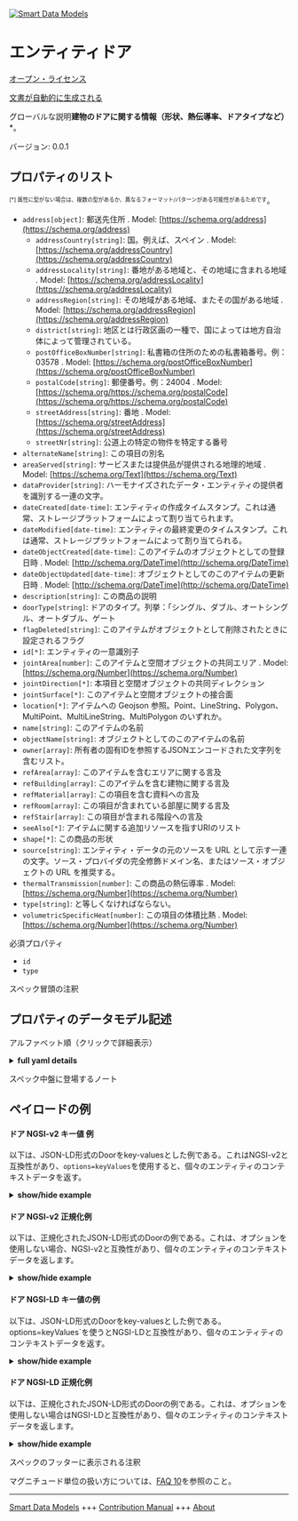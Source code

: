 <!-- 10-Header -->  
[![Smart Data Models](https://smartdatamodels.org/wp-content/uploads/2022/01/SmartDataModels_logo.png "Logo")](https://smartdatamodels.org)  
エンティティドア  
========<!-- /10-Header -->  
<!-- 15-License -->  
[オープン・ライセンス](https://github.com/smart-data-models//dataModel.ZEB/blob/master/Door/LICENSE.md)  
[文書が自動的に生成される](https://docs.google.com/presentation/d/e/2PACX-1vTs-Ng5dIAwkg91oTTUdt8ua7woBXhPnwavZ0FxgR8BsAI_Ek3C5q97Nd94HS8KhP-r_quD4H0fgyt3/pub?start=false&loop=false&delayms=3000#slide=id.gb715ace035_0_60)  
<!-- /15-License -->  
<!-- 20-Description -->  
グローバルな説明**建物のドアに関する情報（形状、熱伝導率、ドアタイプなど）***。  
バージョン: 0.0.1  
<!-- /20-Description -->  
<!-- 30-PropertiesList -->  

## プロパティのリスト  

<sup><sub>[*] 属性に型がない場合は、複数の型があるか、異なるフォーマット/パターンがある可能性があるためです</sub></sup>。  
- `address[object]`: 郵送先住所  . Model: [https://schema.org/address](https://schema.org/address)	- `addressCountry[string]`: 国。例えば、スペイン  . Model: [https://schema.org/addressCountry](https://schema.org/addressCountry)  
	- `addressLocality[string]`: 番地がある地域と、その地域に含まれる地域  . Model: [https://schema.org/addressLocality](https://schema.org/addressLocality)  
	- `addressRegion[string]`: その地域がある地域、またその国がある地域  . Model: [https://schema.org/addressRegion](https://schema.org/addressRegion)  
	- `district[string]`: 地区とは行政区画の一種で、国によっては地方自治体によって管理されている。    
	- `postOfficeBoxNumber[string]`: 私書箱の住所のための私書箱番号。例：03578  . Model: [https://schema.org/postOfficeBoxNumber](https://schema.org/postOfficeBoxNumber)  
	- `postalCode[string]`: 郵便番号。例：24004  . Model: [https://schema.org/https://schema.org/postalCode](https://schema.org/https://schema.org/postalCode)  
	- `streetAddress[string]`: 番地  . Model: [https://schema.org/streetAddress](https://schema.org/streetAddress)  
	- `streetNr[string]`: 公道上の特定の物件を特定する番号    
- `alternateName[string]`: この項目の別名  - `areaServed[string]`: サービスまたは提供品が提供される地理的地域  . Model: [https://schema.org/Text](https://schema.org/Text)- `dataProvider[string]`: ハーモナイズされたデータ・エンティティの提供者を識別する一連の文字。  - `dateCreated[date-time]`: エンティティの作成タイムスタンプ。これは通常、ストレージプラットフォームによって割り当てられます。  - `dateModified[date-time]`: エンティティの最終変更のタイムスタンプ。これは通常、ストレージプラットフォームによって割り当てられる。  - `dateObjectCreated[date-time]`: このアイテムのオブジェクトとしての登録日時  . Model: [http://schema.org/DateTime](http://schema.org/DateTime)- `dateObjectUpdated[date-time]`: オブジェクトとしてのこのアイテムの更新日時  . Model: [http://schema.org/DateTime](http://schema.org/DateTime)- `description[string]`: この商品の説明  - `doorType[string]`: ドアのタイプ。列挙：「シングル、ダブル、オートシングル、オートダブル、ゲート  - `flagDeleted[string]`: このアイテムがオブジェクトとして削除されたときに設定されるフラグ  - `id[*]`: エンティティの一意識別子  - `jointArea[number]`: このアイテムと空間オブジェクトの共同エリア  . Model: [https://schema.org/Number](https://schema.org/Number)- `jointDirection[*]`: 本項目と空間オブジェクトの共同ディレクション  - `jointSurface[*]`: このアイテムと空間オブジェクトの接合面  - `location[*]`: アイテムへの Geojson 参照。Point、LineString、Polygon、MultiPoint、MultiLineString、MultiPolygon のいずれか。  - `name[string]`: このアイテムの名前  - `objectName[string]`: オブジェクトとしてのこのアイテムの名前  - `owner[array]`: 所有者の固有IDを参照するJSONエンコードされた文字列を含むリスト。  - `refArea[array]`: このアイテムを含むエリアに関する言及  - `refBuilding[array]`: このアイテムを含む建物に関する言及  - `refMaterial[array]`: この項目を含む資料への言及  - `refRoom[array]`: この項目が含まれている部屋に関する言及  - `refStair[array]`: この項目が含まれる階段への言及  - `seeAlso[*]`: アイテムに関する追加リソースを指すURIのリスト  - `shape[*]`: この商品の形状  - `source[string]`: エンティティ・データの元のソースを URL として示す一連の文字。ソース・プロバイダの完全修飾ドメイン名、またはソース・オブジェクトの URL を推奨する。  - `thermalTransmission[number]`: この商品の熱伝導率  . Model: [https://schema.org/Number](https://schema.org/Number)- `type[string]`: と等しくなければならない。  - `volumetricSpecificHeat[number]`: この項目の体積比熱  . Model: [https://schema.org/Number](https://schema.org/Number)<!-- /30-PropertiesList -->  
<!-- 35-RequiredProperties -->  
必須プロパティ  
- `id`  - `type`  <!-- /35-RequiredProperties -->  
<!-- 40-NotesYaml -->  
スペック冒頭の注釈  
<!-- /40-NotesYaml -->  
<!-- 50-DataModelHeader -->  
## プロパティのデータモデル記述  
アルファベット順（クリックで詳細表示）  
<!-- /50-DataModelHeader -->  
<!-- 60-ModelYaml -->  
<details><summary><strong>full yaml details</strong></summary>    
```yaml  
Door:    
  description: 'Information on a given Door of Building (Shape, thermal transmission, door type, etc.)'    
  properties:    
    address:    
      description: The mailing address    
      properties:    
        addressCountry:    
          description: 'The country. For example, Spain'    
          type: string    
          x-ngsi:    
            model: https://schema.org/addressCountry    
            type: Property    
        addressLocality:    
          description: 'The locality in which the street address is, and which is in the region'    
          type: string    
          x-ngsi:    
            model: https://schema.org/addressLocality    
            type: Property    
        addressRegion:    
          description: 'The region in which the locality is, and which is in the country'    
          type: string    
          x-ngsi:    
            model: https://schema.org/addressRegion    
            type: Property    
        district:    
          description: 'A district is a type of administrative division that, in some countries, is managed by the local government'    
          type: string    
          x-ngsi:    
            type: Property    
        postOfficeBoxNumber:    
          description: 'The post office box number for PO box addresses. For example, 03578'    
          type: string    
          x-ngsi:    
            model: https://schema.org/postOfficeBoxNumber    
            type: Property    
        postalCode:    
          description: 'The postal code. For example, 24004'    
          type: string    
          x-ngsi:    
            model: https://schema.org/https://schema.org/postalCode    
            type: Property    
        streetAddress:    
          description: The street address    
          type: string    
          x-ngsi:    
            model: https://schema.org/streetAddress    
            type: Property    
        streetNr:    
          description: Number identifying a specific property on a public street    
          type: string    
          x-ngsi:    
            type: Property    
      type: object    
      x-ngsi:    
        model: https://schema.org/address    
        type: Property    
    alternateName:    
      description: An alternative name for this item    
      type: string    
      x-ngsi:    
        type: Property    
    areaServed:    
      description: The geographic area where a service or offered item is provided    
      type: string    
      x-ngsi:    
        model: https://schema.org/Text    
        type: Property    
    dataProvider:    
      description: A sequence of characters identifying the provider of the harmonised data entity    
      type: string    
      x-ngsi:    
        type: Property    
    dateCreated:    
      description: Entity creation timestamp. This will usually be allocated by the storage platform    
      format: date-time    
      type: string    
      x-ngsi:    
        type: Property    
    dateModified:    
      description: Timestamp of the last modification of the entity. This will usually be allocated by the storage platform    
      format: date-time    
      type: string    
      x-ngsi:    
        type: Property    
    dateObjectCreated:    
      description: The registration date and time of this item as an object    
      format: date-time    
      type: string    
      x-ngsi:    
        model: http://schema.org/DateTime    
        type: Property    
    dateObjectUpdated:    
      description: The update date and time of this item as an object    
      format: date-time    
      type: string    
      x-ngsi:    
        model: http://schema.org/DateTime    
        type: Property    
    description:    
      description: A description of this item    
      type: string    
      x-ngsi:    
        type: Property    
    doorType:    
      description: 'Door type. Enum:''single, double, auto_single, auto_double, gate'''    
      enum:    
        - single    
        - double    
        - auto_single    
        - auto_double    
        - gate    
      type: string    
      x-ngsi:    
        type: Property    
    flagDeleted:    
      description: Flag set when this item is deleted as an object    
      type: string    
      x-ngsi:    
        type: Property    
    id:    
      anyOf:    
        - description: Identifier format of any NGSI entity    
          maxLength: 256    
          minLength: 1    
          pattern: ^[\w\-\.\{\}\$\+\*\[\]`|~^@!,:\\]+$    
          type: string    
          x-ngsi:    
            type: Property    
        - description: Identifier format of any NGSI entity    
          format: uri    
          type: string    
          x-ngsi:    
            type: Property    
      description: Unique identifier of the entity    
      x-ngsi:    
        type: Relationship    
    jointArea:    
      description: Joint Area of this item and Spatial Objects    
      minimum: 0    
      type: number    
      x-ngsi:    
        model: https://schema.org/Number    
        type: Property    
    jointDirection:    
      description: Joint Direction of this item and Spatial Objects    
      oneOf:    
        - description: Geojson reference to the item. Point    
          properties:    
            bbox:    
              description: BBox of the  Point    
              items:    
                type: number    
              minItems: 4    
              type: array    
              x-ngsi:    
                type: Property    
            coordinates:    
              description: Coordinates of the Point    
              items:    
                type: number    
              minItems: 2    
              type: array    
              x-ngsi:    
                type: Property    
            type:    
              enum:    
                - Point    
              type: string    
          required:    
            - type    
            - coordinates    
          title: GeoJSON Point    
          type: object    
          x-ngsi:    
            type: GeoProperty    
        - description: Geojson reference to the item. LineString    
          properties:    
            bbox:    
              description: BBox coordinates of the LineString    
              items:    
                type: number    
              minItems: 4    
              type: array    
              x-ngsi:    
                type: Property    
            coordinates:    
              description: Coordinates of the LineString    
              items:    
                items:    
                  type: number    
                minItems: 2    
                type: array    
              minItems: 2    
              type: array    
              x-ngsi:    
                type: Property    
            type:    
              enum:    
                - LineString    
              type: string    
          required:    
            - type    
            - coordinates    
          title: GeoJSON LineString    
          type: object    
          x-ngsi:    
            type: GeoProperty    
        - description: Geojson reference to the item. Polygon    
          properties:    
            bbox:    
              description: BBox coordinates of the Polygon    
              items:    
                type: number    
              minItems: 4    
              type: array    
              x-ngsi:    
                type: Property    
            coordinates:    
              description: Coordinates of the Polygon    
              items:    
                items:    
                  items:    
                    type: number    
                  minItems: 2    
                  type: array    
                minItems: 4    
                type: array    
              type: array    
              x-ngsi:    
                type: Property    
            type:    
              enum:    
                - Polygon    
              type: string    
          required:    
            - type    
            - coordinates    
          title: GeoJSON Polygon    
          type: object    
          x-ngsi:    
            type: GeoProperty    
        - description: Geojson reference to the item. MultiPoint    
          properties:    
            bbox:    
              description: BBox coordinates of the LineString    
              items:    
                type: number    
              minItems: 4    
              type: array    
              x-ngsi:    
                type: Property    
            coordinates:    
              description: Coordinates of the MulitPoint    
              items:    
                items:    
                  type: number    
                minItems: 2    
                type: array    
              type: array    
              x-ngsi:    
                type: Property    
            type:    
              enum:    
                - MultiPoint    
              type: string    
          required:    
            - type    
            - coordinates    
          title: GeoJSON MultiPoint    
          type: object    
          x-ngsi:    
            type: GeoProperty    
        - description: Geojson reference to the item. MultiLineString    
          properties:    
            bbox:    
              description: BBox coordinates of the LineString    
              items:    
                type: number    
              minItems: 4    
              type: array    
              x-ngsi:    
                type: Property    
            coordinates:    
              description: Coordinates of the MultiLineString    
              items:    
                items:    
                  items:    
                    type: number    
                  minItems: 2    
                  type: array    
                minItems: 2    
                type: array    
              type: array    
              x-ngsi:    
                type: Property    
            type:    
              enum:    
                - MultiLineString    
              type: string    
          required:    
            - type    
            - coordinates    
          title: GeoJSON MultiLineString    
          type: object    
          x-ngsi:    
            type: GeoProperty    
        - description: Geojson reference to the item. MultiLineString    
          properties:    
            bbox:    
              items:    
                type: number    
              minItems: 4    
              type: array    
            coordinates:    
              description: Coordinates of the MultiPolygon    
              items:    
                items:    
                  items:    
                    items:    
                      type: number    
                    minItems: 2    
                    type: array    
                  minItems: 4    
                  type: array    
                type: array    
              type: array    
              x-ngsi:    
                type: Property    
            type:    
              enum:    
                - MultiPolygon    
              type: string    
          required:    
            - type    
            - coordinates    
          title: GeoJSON MultiPolygon    
          type: object    
          x-ngsi:    
            type: GeoProperty    
      x-ngsi:    
        type: GeoProperty    
    jointSurface:    
      description: Joint Surface of this item and Spatial Objects    
      oneOf:    
        - description: Geojson reference to the item. Point    
          properties:    
            bbox:    
              description: BBox of the  Point    
              items:    
                type: number    
              minItems: 4    
              type: array    
              x-ngsi:    
                type: Property    
            coordinates:    
              description: Coordinates of the Point    
              items:    
                type: number    
              minItems: 2    
              type: array    
              x-ngsi:    
                type: Property    
            type:    
              enum:    
                - Point    
              type: string    
          required:    
            - type    
            - coordinates    
          title: GeoJSON Point    
          type: object    
          x-ngsi:    
            type: GeoProperty    
        - description: Geojson reference to the item. LineString    
          properties:    
            bbox:    
              description: BBox coordinates of the LineString    
              items:    
                type: number    
              minItems: 4    
              type: array    
              x-ngsi:    
                type: Property    
            coordinates:    
              description: Coordinates of the LineString    
              items:    
                items:    
                  type: number    
                minItems: 2    
                type: array    
              minItems: 2    
              type: array    
              x-ngsi:    
                type: Property    
            type:    
              enum:    
                - LineString    
              type: string    
          required:    
            - type    
            - coordinates    
          title: GeoJSON LineString    
          type: object    
          x-ngsi:    
            type: GeoProperty    
        - description: Geojson reference to the item. Polygon    
          properties:    
            bbox:    
              description: BBox coordinates of the Polygon    
              items:    
                type: number    
              minItems: 4    
              type: array    
              x-ngsi:    
                type: Property    
            coordinates:    
              description: Coordinates of the Polygon    
              items:    
                items:    
                  items:    
                    type: number    
                  minItems: 2    
                  type: array    
                minItems: 4    
                type: array    
              type: array    
              x-ngsi:    
                type: Property    
            type:    
              enum:    
                - Polygon    
              type: string    
          required:    
            - type    
            - coordinates    
          title: GeoJSON Polygon    
          type: object    
          x-ngsi:    
            type: GeoProperty    
        - description: Geojson reference to the item. MultiPoint    
          properties:    
            bbox:    
              description: BBox coordinates of the LineString    
              items:    
                type: number    
              minItems: 4    
              type: array    
              x-ngsi:    
                type: Property    
            coordinates:    
              description: Coordinates of the MulitPoint    
              items:    
                items:    
                  type: number    
                minItems: 2    
                type: array    
              type: array    
              x-ngsi:    
                type: Property    
            type:    
              enum:    
                - MultiPoint    
              type: string    
          required:    
            - type    
            - coordinates    
          title: GeoJSON MultiPoint    
          type: object    
          x-ngsi:    
            type: GeoProperty    
        - description: Geojson reference to the item. MultiLineString    
          properties:    
            bbox:    
              description: BBox coordinates of the LineString    
              items:    
                type: number    
              minItems: 4    
              type: array    
              x-ngsi:    
                type: Property    
            coordinates:    
              description: Coordinates of the MultiLineString    
              items:    
                items:    
                  items:    
                    type: number    
                  minItems: 2    
                  type: array    
                minItems: 2    
                type: array    
              type: array    
              x-ngsi:    
                type: Property    
            type:    
              enum:    
                - MultiLineString    
              type: string    
          required:    
            - type    
            - coordinates    
          title: GeoJSON MultiLineString    
          type: object    
          x-ngsi:    
            type: GeoProperty    
        - description: Geojson reference to the item. MultiLineString    
          properties:    
            bbox:    
              items:    
                type: number    
              minItems: 4    
              type: array    
            coordinates:    
              description: Coordinates of the MultiPolygon    
              items:    
                items:    
                  items:    
                    items:    
                      type: number    
                    minItems: 2    
                    type: array    
                  minItems: 4    
                  type: array    
                type: array    
              type: array    
              x-ngsi:    
                type: Property    
            type:    
              enum:    
                - MultiPolygon    
              type: string    
          required:    
            - type    
            - coordinates    
          title: GeoJSON MultiPolygon    
          type: object    
          x-ngsi:    
            type: GeoProperty    
      x-ngsi:    
        type: GeoProperty    
    location:    
      description: 'Geojson reference to the item. It can be Point, LineString, Polygon, MultiPoint, MultiLineString or MultiPolygon'    
      oneOf:    
        - description: Geojson reference to the item. Point    
          properties:    
            bbox:    
              description: BBox of the  Point    
              items:    
                type: number    
              minItems: 4    
              type: array    
              x-ngsi:    
                type: Property    
            coordinates:    
              description: Coordinates of the Point    
              items:    
                type: number    
              minItems: 2    
              type: array    
              x-ngsi:    
                type: Property    
            type:    
              enum:    
                - Point    
              type: string    
          required:    
            - type    
            - coordinates    
          title: GeoJSON Point    
          type: object    
          x-ngsi:    
            type: GeoProperty    
        - description: Geojson reference to the item. LineString    
          properties:    
            bbox:    
              description: BBox coordinates of the LineString    
              items:    
                type: number    
              minItems: 4    
              type: array    
              x-ngsi:    
                type: Property    
            coordinates:    
              description: Coordinates of the LineString    
              items:    
                items:    
                  type: number    
                minItems: 2    
                type: array    
              minItems: 2    
              type: array    
              x-ngsi:    
                type: Property    
            type:    
              enum:    
                - LineString    
              type: string    
          required:    
            - type    
            - coordinates    
          title: GeoJSON LineString    
          type: object    
          x-ngsi:    
            type: GeoProperty    
        - description: Geojson reference to the item. Polygon    
          properties:    
            bbox:    
              description: BBox coordinates of the Polygon    
              items:    
                type: number    
              minItems: 4    
              type: array    
              x-ngsi:    
                type: Property    
            coordinates:    
              description: Coordinates of the Polygon    
              items:    
                items:    
                  items:    
                    type: number    
                  minItems: 2    
                  type: array    
                minItems: 4    
                type: array    
              type: array    
              x-ngsi:    
                type: Property    
            type:    
              enum:    
                - Polygon    
              type: string    
          required:    
            - type    
            - coordinates    
          title: GeoJSON Polygon    
          type: object    
          x-ngsi:    
            type: GeoProperty    
        - description: Geojson reference to the item. MultiPoint    
          properties:    
            bbox:    
              description: BBox coordinates of the LineString    
              items:    
                type: number    
              minItems: 4    
              type: array    
              x-ngsi:    
                type: Property    
            coordinates:    
              description: Coordinates of the MulitPoint    
              items:    
                items:    
                  type: number    
                minItems: 2    
                type: array    
              type: array    
              x-ngsi:    
                type: Property    
            type:    
              enum:    
                - MultiPoint    
              type: string    
          required:    
            - type    
            - coordinates    
          title: GeoJSON MultiPoint    
          type: object    
          x-ngsi:    
            type: GeoProperty    
        - description: Geojson reference to the item. MultiLineString    
          properties:    
            bbox:    
              description: BBox coordinates of the LineString    
              items:    
                type: number    
              minItems: 4    
              type: array    
              x-ngsi:    
                type: Property    
            coordinates:    
              description: Coordinates of the MultiLineString    
              items:    
                items:    
                  items:    
                    type: number    
                  minItems: 2    
                  type: array    
                minItems: 2    
                type: array    
              type: array    
              x-ngsi:    
                type: Property    
            type:    
              enum:    
                - MultiLineString    
              type: string    
          required:    
            - type    
            - coordinates    
          title: GeoJSON MultiLineString    
          type: object    
          x-ngsi:    
            type: GeoProperty    
        - description: Geojson reference to the item. MultiLineString    
          properties:    
            bbox:    
              items:    
                type: number    
              minItems: 4    
              type: array    
            coordinates:    
              description: Coordinates of the MultiPolygon    
              items:    
                items:    
                  items:    
                    items:    
                      type: number    
                    minItems: 2    
                    type: array    
                  minItems: 4    
                  type: array    
                type: array    
              type: array    
              x-ngsi:    
                type: Property    
            type:    
              enum:    
                - MultiPolygon    
              type: string    
          required:    
            - type    
            - coordinates    
          title: GeoJSON MultiPolygon    
          type: object    
          x-ngsi:    
            type: GeoProperty    
      x-ngsi:    
        type: GeoProperty    
    name:    
      description: The name of this item    
      type: string    
      x-ngsi:    
        type: Property    
    objectName:    
      description: Name of this item as an object    
      type: string    
      x-ngsi:    
        type: Property    
    owner:    
      description: A List containing a JSON encoded sequence of characters referencing the unique Ids of the owner(s)    
      items:    
        anyOf:    
          - description: Identifier format of any NGSI entity    
            maxLength: 256    
            minLength: 1    
            pattern: ^[\w\-\.\{\}\$\+\*\[\]`|~^@!,:\\]+$    
            type: string    
            x-ngsi:    
              type: Property    
          - description: Identifier format of any NGSI entity    
            format: uri    
            type: string    
            x-ngsi:    
              type: Property    
        description: Unique identifier of the entity    
        x-ngsi:    
          type: Relationship    
      type: array    
      x-ngsi:    
        type: Property    
    refArea:    
      description: Reference to the area containing this item    
      items:    
        description: every item Contained in the reference Area    
        minItems: 1    
        type: string    
        uniqueItems: true    
        x-ngsi:    
          type: Relationship    
      type: array    
      x-ngsi:    
        type: Relationship    
    refBuilding:    
      description: Reference to the building containing this item    
      items:    
        description: Reference to every element containing this building    
        minItems: 1    
        type: string    
        uniqueItems: true    
        x-ngsi:    
          type: Relationship    
      type: array    
      x-ngsi:    
        type: Relationship    
    refMaterial:    
      description: Reference to the material containing this item    
      items:    
        description: Every reference to the materials containing this item    
        minItems: 1    
        type: string    
        uniqueItems: true    
        x-ngsi:    
          type: Relationship    
      type: array    
      x-ngsi:    
        type: Relationship    
    refRoom:    
      description: Reference to the room containing this item    
      items:    
        description: Reference to every room containing this item    
        minItems: 1    
        type: string    
        uniqueItems: true    
        x-ngsi:    
          type: Relationship    
      type: array    
      x-ngsi:    
        type: Relationship    
    refStair:    
      description: Reference to the stair containing this item    
      items:    
        description: Reference to every stair containing this item    
        minItems: 1    
        type: string    
        uniqueItems: true    
        x-ngsi:    
          type: Relationship    
      type: array    
      x-ngsi:    
        type: Relationship    
    seeAlso:    
      description: list of uri pointing to additional resources about the item    
      oneOf:    
        - items:    
            format: uri    
            type: string    
          minItems: 1    
          type: array    
        - format: uri    
          type: string    
      x-ngsi:    
        type: Property    
    shape:    
      description: Shape of this item    
      oneOf:    
        - description: Geojson reference to the item. Point    
          properties:    
            bbox:    
              description: BBox of the  Point    
              items:    
                type: number    
              minItems: 4    
              type: array    
              x-ngsi:    
                type: Property    
            coordinates:    
              description: Coordinates of the Point    
              items:    
                type: number    
              minItems: 2    
              type: array    
              x-ngsi:    
                type: Property    
            type:    
              enum:    
                - Point    
              type: string    
          required:    
            - type    
            - coordinates    
          title: GeoJSON Point    
          type: object    
          x-ngsi:    
            type: GeoProperty    
        - description: Geojson reference to the item. LineString    
          properties:    
            bbox:    
              description: BBox coordinates of the LineString    
              items:    
                type: number    
              minItems: 4    
              type: array    
              x-ngsi:    
                type: Property    
            coordinates:    
              description: Coordinates of the LineString    
              items:    
                items:    
                  type: number    
                minItems: 2    
                type: array    
              minItems: 2    
              type: array    
              x-ngsi:    
                type: Property    
            type:    
              enum:    
                - LineString    
              type: string    
          required:    
            - type    
            - coordinates    
          title: GeoJSON LineString    
          type: object    
          x-ngsi:    
            type: GeoProperty    
        - description: Geojson reference to the item. Polygon    
          properties:    
            bbox:    
              description: BBox coordinates of the Polygon    
              items:    
                type: number    
              minItems: 4    
              type: array    
              x-ngsi:    
                type: Property    
            coordinates:    
              description: Coordinates of the Polygon    
              items:    
                items:    
                  items:    
                    type: number    
                  minItems: 2    
                  type: array    
                minItems: 4    
                type: array    
              type: array    
              x-ngsi:    
                type: Property    
            type:    
              enum:    
                - Polygon    
              type: string    
          required:    
            - type    
            - coordinates    
          title: GeoJSON Polygon    
          type: object    
          x-ngsi:    
            type: GeoProperty    
        - description: Geojson reference to the item. MultiPoint    
          properties:    
            bbox:    
              description: BBox coordinates of the LineString    
              items:    
                type: number    
              minItems: 4    
              type: array    
              x-ngsi:    
                type: Property    
            coordinates:    
              description: Coordinates of the MulitPoint    
              items:    
                items:    
                  type: number    
                minItems: 2    
                type: array    
              type: array    
              x-ngsi:    
                type: Property    
            type:    
              enum:    
                - MultiPoint    
              type: string    
          required:    
            - type    
            - coordinates    
          title: GeoJSON MultiPoint    
          type: object    
          x-ngsi:    
            type: GeoProperty    
        - description: Geojson reference to the item. MultiLineString    
          properties:    
            bbox:    
              description: BBox coordinates of the LineString    
              items:    
                type: number    
              minItems: 4    
              type: array    
              x-ngsi:    
                type: Property    
            coordinates:    
              description: Coordinates of the MultiLineString    
              items:    
                items:    
                  items:    
                    type: number    
                  minItems: 2    
                  type: array    
                minItems: 2    
                type: array    
              type: array    
              x-ngsi:    
                type: Property    
            type:    
              enum:    
                - MultiLineString    
              type: string    
          required:    
            - type    
            - coordinates    
          title: GeoJSON MultiLineString    
          type: object    
          x-ngsi:    
            type: GeoProperty    
        - description: Geojson reference to the item. MultiLineString    
          properties:    
            bbox:    
              items:    
                type: number    
              minItems: 4    
              type: array    
            coordinates:    
              description: Coordinates of the MultiPolygon    
              items:    
                items:    
                  items:    
                    items:    
                      type: number    
                    minItems: 2    
                    type: array    
                  minItems: 4    
                  type: array    
                type: array    
              type: array    
              x-ngsi:    
                type: Property    
            type:    
              enum:    
                - MultiPolygon    
              type: string    
          required:    
            - type    
            - coordinates    
          title: GeoJSON MultiPolygon    
          type: object    
          x-ngsi:    
            type: GeoProperty    
      x-ngsi:    
        type: GeoProperty    
    source:    
      description: 'A sequence of characters giving the original source of the entity data as a URL. Recommended to be the fully qualified domain name of the source provider, or the URL to the source object'    
      type: string    
      x-ngsi:    
        type: Property    
    thermalTransmission:    
      description: Thermal transmission of this item    
      minimum: 0    
      type: number    
      x-ngsi:    
        model: https://schema.org/Number    
        type: Property    
    type:    
      description: It must be equal to Door    
      enum:    
        - Door    
      type: string    
      x-ngsi:    
        type: Property    
    volumetricSpecificHeat:    
      description: Volumetric specific heat of this item    
      minimum: 0    
      type: number    
      x-ngsi:    
        model: https://schema.org/Number    
        type: Property    
  required:    
    - id    
    - type    
  type: object    
  x-derived-from: ""    
  x-disclaimer: 'Redistribution and use in source and binary forms, with or without modification, are permitted  provided that the license conditions are met. Copyleft (c) 2025 Contributors to Smart Data Models Program'    
  x-license-url: https://github.com/smart-data-models/dataModel.ZEB/blob/master/Door/LICENSE.md    
  x-model-schema: https://smart-data-models.github.io/dataModel.ZEB/Door/schema.json    
  x-model-tags: Smart Building    
  x-version: 0.0.1    
```  
</details>    
<!-- /60-ModelYaml -->  
<!-- 70-MiddleNotes -->  
スペック中盤に登場するノート  
<!-- /70-MiddleNotes -->  
<!-- 80-Examples -->  
## ペイロードの例  
#### ドア NGSI-v2 キー値 例  
以下は、JSON-LD形式のDoorをkey-valuesとした例である。これはNGSI-v2と互換性があり、`options=keyValues`を使用すると、個々のエンティティのコンテキストデータを返す。  
<details><summary><strong>show/hide example</strong></summary>    
```json  
{  
  "id": "urn:ngsi-ld:Door:BOD0000000001",  
  "type": "Door",  
  "dateObjectCreated": "2020-07-20T17:17:00.621Z",  
  "dateObjectUpdated": "2020-07-20T17:17:00.621Z",  
  "doorType": "auto_single",  
  "flagDeleted": "false",  
  "jointDirection": {  
    "type": "Point",  
    "coordinates": [  
      0,  
      0,  
      90  
    ]  
  },  
  "jointSurface": {  
    "type": "MultiPoint",  
    "coordinates": [  
      [  
        0,  
        0,  
        0  
      ],  
      [  
        100,  
        0,  
        0  
      ],  
      [  
        100,  
        100,  
        0  
      ],  
      [  
        0,  
        100,  
        0  
      ]  
    ]  
  },  
  "jointArea": 0.368,  
  "objectName": "door_1",  
  "refArea": [  
    "urn:ngsi-ld:Area:SAZ0000000001"  
  ],  
  "refBuilding": [  
    "urn:ngsi-ld:Building:ZZZ0000000001"  
  ],  
  "refMaterial": [  
    "urn:ngsi-ld:Material:BWZ0000000001"  
  ],  
  "refRoom": [  
    "urn:ngsi-ld:Room:SRZ0000000001"  
  ],  
  "refStair": [  
    "urn:ngsi-ld:Stair:BTZ0000000001"  
  ],  
  "shape": {  
    "type": "MultiPoint",  
    "coordinates": [  
      [  
        0,  
        0,  
        0  
      ],  
      [  
        100,  
        0,  
        0  
      ],  
      [  
        0,  
        100,  
        0  
      ],  
      [  
        100,  
        100,  
        0  
      ],  
      [  
        0,  
        0,  
        100  
      ],  
      [  
        100,  
        0,  
        100  
      ],  
      [  
        0,  
        100,  
        100  
      ],  
      [  
        100,  
        100,  
        100  
      ]  
    ]  
  },  
  "thermalTransmission": 0.834  
}  
```  
</details>  
#### ドア NGSI-v2 正規化例  
以下は、正規化されたJSON-LD形式のDoorの例である。これは、オプションを使用しない場合、NGSI-v2と互換性があり、個々のエンティティのコンテキストデータを返します。  
<details><summary><strong>show/hide example</strong></summary>    
```json  
{  
  "id": "urn:ngsi-ld:Door:BOD0000000001",  
  "type": "Door",  
  "dateObjectCreated": {  
    "type": "DateTime",  
    "value": "2020-07-20T17:17:00.621Z"  
  },  
  "dateObjectUpdated": {  
    "type": "DateTime",  
    "value": "2020-07-20T17:17:00.621Z"  
  },  
  "doorType": {  
    "type": "Text",  
    "value": "auto_single"  
  },  
  "flagDeleted": {  
    "type": "Text",  
    "value": "false"  
  },  
  "jointDirection": {  
    "type": "StructuredValue",  
    "value": {  
      "type": "Point",  
      "coordinates": [  
        0,  
        0,  
        90  
      ]  
    }  
  },  
  "jointSurface": {  
    "type": "StructuredValue",  
    "value": {  
      "type": "MultiPoint",  
      "coordinates": [  
        [  
          0,  
          0,  
          0  
        ],  
        [  
          100,  
          0,  
          0  
        ],  
        [  
          100,  
          100,  
          0  
        ],  
        [  
          0,  
          100,  
          0  
        ]  
      ]  
    }  
  },  
  "jointArea": {  
    "type": "Number",  
    "value": 0.368  
  },  
  "objectName": {  
    "type": "Text",  
    "value": "door_1"  
  },  
  "refArea": {  
    "type": "URI",  
    "value": "urn:ngsi-ld:Area:SAZ0000000001"  
  },  
  "refBuilding": {  
    "type": "URI",  
    "value": "urn:ngsi-ld:Building:ZZZ0000000001"  
  },  
  "refMaterial": {  
    "type": "URI",  
    "value": "urn:ngsi-ld:Material:BWZ0000000001"  
  },  
  "refRoom": {  
    "type": "URI",  
    "value": "urn:ngsi-ld:Room:SRZ0000000001"  
  },  
  "refStair": {  
    "type": "URI",  
    "value": "urn:ngsi-ld:Stair:BTZ0000000001"  
  },  
  "shape": {  
    "type": "StructuredValue",  
    "value": {  
      "type": "MultiPoint",  
      "coordinates": [  
        [  
          0,  
          0,  
          0  
        ],  
        [  
          100,  
          0,  
          0  
        ],  
        [  
          0,  
          100,  
          0  
        ],  
        [  
          100,  
          100,  
          0  
        ],  
        [  
          0,  
          0,  
          100  
        ],  
        [  
          100,  
          0,  
          100  
        ],  
        [  
          0,  
          100,  
          100  
        ],  
        [  
          100,  
          100,  
          100  
        ]  
      ]  
    }  
  },  
  "thermalTransmission": {  
    "type": "Number",  
    "value": 0.834  
  }  
}  
```  
</details>  
#### ドア NGSI-LD キー値の例  
以下は、JSON-LD形式のDoorをkey-valuesとした例である。options=keyValues`を使うとNGSI-LDと互換性があり、個々のエンティティのコンテキストデータを返す。  
<details><summary><strong>show/hide example</strong></summary>    
```json  
{  
  "@context": [  
    "https://smartdatamodels.org/context.jsonld"  
  ],  
  "id": "urn:ngsi-ld:Door:BOD0000000001",  
  "type": "Door",  
  "dateObjectCreated": "2020-07-20T17:17:00.621Z",  
  "dateObjectUpdated": "2020-07-20T17:17:00.621Z",  
  "doorType": "auto_single",  
  "flagDeleted": "false",  
  "jointDirection": {  
    "type": "Point",  
    "coordinates": [  
      0,  
      0,  
      90  
    ]  
  },  
  "jointSurface": {  
    "type": "MultiPoint",  
    "coordinates": [  
      [  
        0,  
        0,  
        0  
      ],  
      [  
        100,  
        0,  
        0  
      ],  
      [  
        100,  
        100,  
        0  
      ],  
      [  
        0,  
        100,  
        0  
      ]  
    ]  
  },  
  "jointArea": 0.368,  
  "objectName": "doorr_1",  
  "refArea": [  
    "urn:ngsi-ld:Area:SAZ0000000001"  
  ],  
  "refBuilding": [  
    "urn:ngsi-ld:Building:ZZZ0000000001"  
  ],  
  "refMaterial": [  
    "urn:ngsi-ld:Material:BWZ0000000001"  
  ],  
  "refRoom": [  
    "urn:ngsi-ld:Room:SRZ0000000001"  
  ],  
  "refStair": [  
    "urn:ngsi-ld:Stair:BTZ0000000001"  
  ],  
  "shape": {  
    "type": "MultiPoint",  
    "coordinates": [  
      [  
        0,  
        0,  
        0  
      ],  
      [  
        100,  
        0,  
        0  
      ],  
      [  
        0,  
        100,  
        0  
      ],  
      [  
        100,  
        100,  
        0  
      ],  
      [  
        0,  
        0,  
        100  
      ],  
      [  
        100,  
        0,  
        100  
      ],  
      [  
        0,  
        100,  
        100  
      ],  
      [  
        100,  
        100,  
        100  
      ]  
    ]  
  },  
  "thermalTransmission": 0.834  
}  
```  
</details>  
#### ドア NGSI-LD 正規化例  
以下は、正規化されたJSON-LD形式のDoorの例である。これは、オプションを使用しない場合はNGSI-LDと互換性があり、個々のエンティティのコンテキストデータを返します。  
<details><summary><strong>show/hide example</strong></summary>    
```json  
{  
  "id": "urn:ngsi-ld:Door:BOD0000000001",  
  "type": "Door",  
  "dateObjectCreated": {  
    "type": "Property",  
    "value": {  
      "@type": "string",  
      "@value": "2020-07-20T17:17:00.621Z"  
    }  
  },  
  "dateObjectUpdated": {  
    "type": "Property",  
    "value": {  
      "@type": "string",  
      "@value": "2020-07-20T17:17:00.621Z"  
    }  
  },  
  "doorType": {  
    "type": "Property",  
    "value": "auto_single"  
  },  
  "flagDeleted": {  
    "type": "Property",  
    "value": "false"  
  },  
  "jointDirection": {  
    "type": "GeoProperty",  
    "value": {  
      "type": "Point",  
      "coordinates": [  
        0,  
        0,  
        90  
      ]  
    }  
  },  
  "jointSurface": {  
    "type": "GeoProperty",  
    "value": {  
      "type": "MultiPoint",  
      "coordinates": [  
        [  
          0,  
          0,  
          0  
        ],  
        [  
          100,  
          0,  
          0  
        ],  
        [  
          100,  
          100,  
          0  
        ],  
        [  
          0,  
          100,  
          0  
        ]  
      ]  
    }  
  },  
  "jointArea": {  
    "type": "Property",  
    "value": 0.368  
  },  
  "objectName": {  
    "type": "Property",  
    "value": "door_1"  
  },  
  "refArea": {  
    "type": "Relationship",  
    "object": [  
      "urn:ngsi-ld:Area:SAZ0000000001"  
    ]  
  },  
  "refBuilding": {  
    "type": "Relationship",  
    "object": [  
      "urn:ngsi-ld:Building:ZZZ0000000001"  
    ]  
  },  
  "refMaterial": {  
    "type": "Relationship",  
    "object": [  
      "urn:ngsi-ld:Material:BWZ0000000001"  
    ]  
  },  
  "refRoom": {  
    "type": "Relationship",  
    "object": [  
      "urn:ngsi-ld:Room:SRZ0000000001"  
    ]  
  },  
  "refStair": {  
    "type": "Relationship",  
    "object": [  
      "urn:ngsi-ld:Stair:BTZ0000000001"  
    ]  
  },  
  "shape": {  
    "type": "GeoProperty",  
    "value": {  
      "type": "MultiPoint",  
      "coordinates": [  
        [  
          0,  
          0,  
          0  
        ],  
        [  
          100,  
          0,  
          0  
        ],  
        [  
          0,  
          100,  
          0  
        ],  
        [  
          100,  
          100,  
          0  
        ],  
        [  
          0,  
          0,  
          100  
        ],  
        [  
          100,  
          0,  
          100  
        ],  
        [  
          0,  
          100,  
          100  
        ],  
        [  
          100,  
          100,  
          100  
        ]  
      ]  
    }  
  },  
  "thermalTransmission": {  
    "type": "Property",  
    "value": 0.834  
  },  
  "@context": [  
    "https://smartdatamodels.org/context.jsonld"  
  ]  
}  
```  
</details><!-- /80-Examples -->  
<!-- 90-FooterNotes -->  
スペックのフッターに表示される注釈  
<!-- /90-FooterNotes -->  
<!-- 95-Units -->  
マグニチュード単位の扱い方については、[FAQ 10](https://smartdatamodels.org/index.php/faqs/)を参照のこと。  
<!-- /95-Units -->  
<!-- 97-LastFooter -->  
---  
[Smart Data Models](https://smartdatamodels.org) +++ [Contribution Manual](https://bit.ly/contribution_manual) +++ [About](https://bit.ly/Introduction_SDM)<!-- /97-LastFooter -->  
